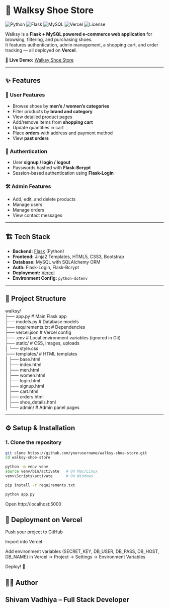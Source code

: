 # 👟 Walksy Shoe Store

![Python](https://img.shields.io/badge/Python-3.11+-blue?logo=python&logoColor=white)
![Flask](https://img.shields.io/badge/Flask-Backend-black?logo=flask)
![MySQL](https://img.shields.io/badge/MySQL-Database-orange?logo=mysql&logoColor=white)
![Vercel](https://img.shields.io/badge/Deployed%20on-Vercel-black?logo=vercel)
![License](https://img.shields.io/badge/License-MIT-green)

Walksy is a **Flask + MySQL powered e-commerce web application** for browsing, filtering, and purchasing shoes.  
It features authentication, admin management, a shopping cart, and order tracking — all deployed on **Vercel**.  

🔗 **Live Demo:** [Walksy Shoe Store](https://walksy-shoe-store.vercel.app/)

---

## ✨ Features

### 👤 User Features
- Browse shoes by **men’s / women’s categories**
- Filter products by **brand and category**
- View detailed product pages
- Add/remove items from **shopping cart**
- Update quantities in cart
- Place **orders** with address and payment method
- View **past orders**

### 🔐 Authentication
- User **signup / login / logout**
- Passwords hashed with **Flask-Bcrypt**
- Session-based authentication using **Flask-Login**

### 🛠️ Admin Features
- Add, edit, and delete products
- Manage users
- Manage orders
- View contact messages

---

## 🏗️ Tech Stack

- **Backend:** [Flask](https://flask.palletsprojects.com/) (Python)
- **Frontend:** Jinja2 Templates, HTML5, CSS3, Bootstrap
- **Database:** MySQL with SQLAlchemy ORM
- **Auth:** Flask-Login, Flask-Bcrypt
- **Deployment:** [Vercel](https://vercel.com/)
- **Environment Config:** `python-dotenv`

---

## 📂 Project Structure
walksy/ <br>
├── app.py      # Main Flask app <br>
├── models.py       # Database models <br>
├── requirements.txt      # Dependencies <br>
├── vercel.json        # Vercel config <br>
├── .env        # Local environment variables (ignored in Git) <br>
├── static/     # CSS, images, uploads <br>
│ └── style.css <br>
├── templates/      # HTML templates <br>
│ ├── base.html  <br>
│ ├── index.html <br>
│ ├── men.html <br>
│ ├── women.html <br>
│ ├── login.html <br>
│ ├── signup.html <br>
│ ├── cart.html <br>
│ ├── orders.html <br>
│ ├── shoe_details.html <br>
│ └── admin/ # Admin panel pages <br>


---

## ⚙️ Setup & Installation

### 1. Clone the repository
```bash
git clone https://github.com/yourusername/walksy-shoe-store.git
cd walksy-shoe-store

python -m venv venv
source venv/bin/activate   # On Mac/Linux
venv\Scripts\activate      # On Windows

pip install -r requirements.txt

python app.py
```
Open http://localhost:5000

🚀 Deployment on Vercel
---
Push your project to GitHub

Import into Vercel

Add environment variables (SECRET_KEY, DB_USER, DB_PASS, DB_HOST, DB_NAME) in
Vercel → Project → Settings → Environment Variables

Deploy! 🎉

🧑‍💻 Author
---
Shivam Vadhiya – Full Stack Developer
---
